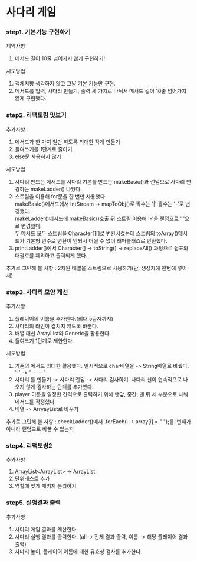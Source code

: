 # 사다리 게임 
### step1. 기본기능 구현하기
제약사항
1. 메서드 길이 10줄 넘어가지 않게 구현하기!

시도방법
1. 객체지향 생각하지 않고 그냥 기본 기능만 구현.<br>
2. 메서드를 입력, 사다리 만들기, 출력 세 가지로 나눠서 메서드 길이 10줄 넘어가지 않게 구현했다.

### step2. 리팩토링 맛보기
추가사항
1. 메서드가 한 가지 일만 하도록 최대한 작게 만들기
2. 들여쓰기를 1단계로 줄이기
3. else문 사용하지 않기

시도방법
1. 사다리 만드는 메서드를 사다리 기본틀 만드는 makeBasic()과 랜덤으로 사다리 변경하는 makeLadder() 나눴다.
2. 스트림을 이용해 for문을 한 번만 사용했다.<br>
   makeBasic()메서드에서 IntStream -> mapToObj()로 짝수는 '|' 홀수는 '-'로 변경했다.<br>
   makeLadder()메서드에 makeBasic()호출 뒤 스트림 이용해 '-'을 랜덤으로 ' '으로 변경했다.<br>
   두 메서드 모두 스트림을 Character[][]로 변환시켰는데 스트림의 toArray()메서드가 기본형 변수로 변환이 안되서 어쩔 수 없이 래퍼클래스로 반환했다.
3. printLadder()에서 Character[] -> toString() -> replaceAll() 과정으로 쉼표와 대괄호를 제외하고 출력되게 했다.

추가로 고민해 볼 사항 : 2차원 배열을 스트림으로 사용하기(단, 생성자에 한번에 넣어서)

### step3. 사다리 모양 개선
추가사항
1. 플레이어의 이름을 추가한다.(최대 5글자까지)
2. 사다리의 라인이 겹치지 않도록 바꾼다.
3. 배열 대신 ArrayList와 Generic을 활용한다.
4. 들여쓰기 1단계로 제한한다.

시도방법
1. 기존의 메서드 최대한 활용했다. 일시적으로 char배열을 -> String배열로 바꿨다. '-' -> "-----"
2. 사다리 틀 만들기 -> 사다리 랜덤 -> 사다리 검사하기. 사다리 선이 연속적으로 나오지 않게 검사하는 단계를 추가했다.
3. player 이름을 일정한 간격으로 출력하기 위해 맨앞, 중간, 맨 뒤 세 부분으로 나눠 메서드를 작정했다.
4. 배열 -> ArryayList로 바꾸기

추가로 고민해 볼 사항 : checkLadder()에서 .forEach(i -> array[i] = "     ");를 i번째가 아니라 랜덤으로 바꿀 수 있는지

### step4. 리팩토링2
추가사항
1. ArrayList<ArrayList<String>> -> ArrayList<Line>
2. 단위테스트 추가
3. 역할에 맞게 패키지 분리하기

### step5. 실행결과 출력
추가사항
1. 사다리 게임 결과를 계산한다.
2. 사다리 실행 결과를 출력한다. (all -> 전체 결과 출력, 이름 -> 해당 플레이어 결과 출력)
3. 사다리 높이, 플레이어 이름에 대한 유효성 검사를 추가한다.